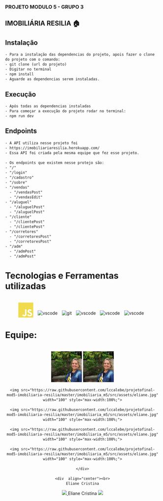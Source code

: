### PROJETO MODULO 5 - GRUPO 3
## IMOBILIÁRIA RESILIA :house:

## Instalação
    - Para a instalação das dependencias do projeto, apois fazer o clone do projeto com o comando:
    - git clone (url do projeto)
    - Digitar no terminal
    - npm install
    - Aguarde as dependencias serem instaladas.

## Execução
    - Após todas as dependencias instaladas
    - Para começar a execução do projeto rodar no terminal:
    - npm run dev

## Endpoints
    - A API utiliza nesse projeto foi 
    - https://imobiliariaresilia.herokuapp.com/
    - Essa API foi criada pela mesma equipe que fez esse projeto.
    
    - Os endpoints que existem nesse protejo são:
    - "/"
    - "/login"
    - "/cadastro"
    - "/sobre"
    - "/vendas"
      - "/vendasPost"
      - "/vendasEdit"
    - "/aluguel"
      - "/aluguelPost"
      - "/aluguelPost"
    - "/cliente"
      - "/clientePost"
      - "/clientePost"
    - "/corretores"
      - "/corretoresPost"
      - "/corretoresPost"
    - "/adm"
      - "/admPost"
      - "/admPost"

<div align="center">

</div>


#  Tecnologias e Ferramentas utilizadas

<div  align="center"><br>

<img  align="center"  alt="javaScript"  height="10%"  width="10%"  style="margin-right:10px"  src="https://raw.githubusercontent.com/devicons/devicon/master/icons/javascript/javascript-plain.svg">

<img  align="center"  alt="vscode"  height="10%"  width="10%"  style="margin-right:10px; margin-top:20px"  src="https://cdn.jsdelivr.net/gh/devicons/devicon/icons/nodejs/nodejs-original.svg"/>

<img  align="center"  alt="git"  height="10%"  width="10%"  style="margin-right:10px; margin-top:20px"  src="https://cdn.jsdelivr.net/gh/devicons/devicon/icons/git/git-original.svg"/>

<img  align="center"  alt="vscode"  height="10%"  width="10%"  style="margin-right:10px; margin-top:20px"  src="https://cdn.jsdelivr.net/gh/devicons/devicon/icons/vscode/vscode-original.svg"/>

<img  align="center"  alt="vscode"  height="10%"  width="10%"  style="margin-right:10px; margin-top:20px"  src="https://cdn.jsdelivr.net/gh/devicons/devicon/icons/react/react-original.svg"/>

<img  align="center"  alt="vscode"  height="10%"  width="10%"  style="margin-right:10px; margin-top:20px"  src="https://cdn.jsdelivr.net/gh/devicons/devicon/icons/heroku/heroku-plain.svg"/>

</div>


# Equipe:

<div  align="center"><br>

<img src="https://raw.githubusercontent.com/lccalebe/projetofinal-mod5-imobiliaria-resilia/master/imobiliaria_m5/src/assets/eliane.jpg" width="100" style="max-width:100%;">

<img src="https://raw.githubusercontent.com/lccalebe/projetofinal-mod5-imobiliaria-resilia/master/imobiliaria_m5/src/assets/eliane.jpg" width="100" style="max-width:100%;">
    
    <img src="https://raw.githubusercontent.com/lccalebe/projetofinal-mod5-imobiliaria-resilia/master/imobiliaria_m5/src/assets/eliane.jpg" width="100" style="max-width:100%;">
    
    <img src="https://raw.githubusercontent.com/lccalebe/projetofinal-mod5-imobiliaria-resilia/master/imobiliaria_m5/src/assets/eliane.jpg" width="100" style="max-width:100%;">
    
    <img src="https://raw.githubusercontent.com/lccalebe/projetofinal-mod5-imobiliaria-resilia/master/imobiliaria_m5/src/assets/eliane.jpg" width="100" style="max-width:100%;">
    
    <img src="https://raw.githubusercontent.com/lccalebe/projetofinal-mod5-imobiliaria-resilia/master/imobiliaria_m5/src/assets/eliane.jpg" width="100" style="max-width:100%;">
    
    </div>
    
    <div  align="center"><br>
    Eliane Cristina
<a  href="https://github.com/JoceliaHora
"><img  src="https://img.icons8.com/material-outlined/24/000000/github.png"/>
</a>
Eliane Cristina
<a  href="https://github.com/JoceliaHora
"><img  src="https://img.icons8.com/material-outlined/24/000000/github.png"/>
</a>
</div>
